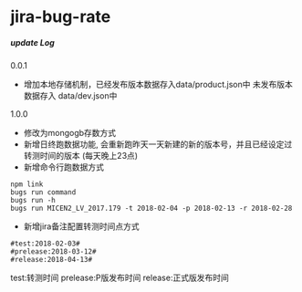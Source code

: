 # jira-bug-rate

##### update Log
0.0.1
- 增加本地存储机制，已经发布版本数据存入data/product.json中 未发布版本数据存入 data/dev.json中

1.0.0
- 修改为mongogb存数方式
- 新增日终跑数据功能, 会重新跑昨天一天新建的新的版本号，并且已经设定过转测时间的版本 (每天晚上23点)
- 新增命令行跑数据方式
````aidl
npm link
bugs run command
bugs run -h
bugs run MICEN2_LV_2017.179 -t 2018-02-04 -p 2018-02-13 -r 2018-02-28
````
- 新增jira备注配置转测时间点方式
````aidl
#test:2018-02-03#
#prelease:2018-03-12#
#release:2018-04-13#
````
test:转测时间
prelease:P版发布时间
release:正式版发布时间
  